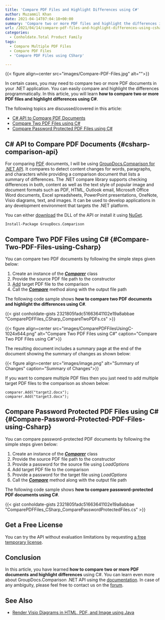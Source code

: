 ```yaml
---
title: 'Compare PDF Files and Highlight Differences using C#'
author: Muzammil Khan
date: 2021-04-14T07:04:18+00:00
summary: 'Compare two or more PDF files and highlight the differences in a separate PDF file programmatically. Compare password protected files using C# in your .NET application. In this article, you are going to learn **how to compare two or more PDF documents and highlight differences using C#**. '
url: /2021/04/14/compare-pdf-files-and-highlight-differences-using-csharp/
categories:
  - Conholdate.Total Product Family
tags:
  - Compare Multiple PDF Files
  - Compare PDF Files
  - 'Compare PDF Files using CSharp'

---
```



{{< figure align=center src="images/Compare-PDF-Files.jpg" alt="">}}
 

In certain cases, you may need to compare two or more PDF documents in your .NET application. You can easily compare and highlight the differences programmatically. In this article, you will learn **how to compare two or more PDF files and highlight differences using C#**.

The following topics are discussed/covered in this article:

  * [C# API to Compare PDF Documents][2]
  * [Compare Two PDF Files using C#][3]
  * [Compare Password Protected PDF Files using C#][4]

## C# API to Compare PDF Documents {#csharp-comparison-api}

For comparing [PDF][5] documents, I will be using [GroupDocs.Comparison for .NET API][6]. It compares to detect content changes for words, paragraphs, and characters while providing a comparison document that lists a summary of differences. The .NET compare library supports checking differences in both, content as well as the text style of popular image and document formats such as PDF, HTML, Outlook email, Microsoft Office Word documents, Excel spreadsheets, PowerPoint presentations, OneNote, Visio diagrams, text, and images. It can be used to develop applications in any development environment that targets the .NET platform.

You can either [download][7] the DLL of the API or install it using [NuGet][8].

```
Install-Package GroupDocs.Comparison
```

## Compare Two PDF Files using C# {#Compare-Two-PDF-Files-using-Csharp}

You can compare two PDF documents by following the simple steps given below:

  1. Create an instance of the _**[Comparer][9]**_ class
  2. Provide the source PDF file path to the constructor
  3. [Add][10] target PDF file to the comparison
  4. Call the _**[Compare][11]**_ method along with the output file path

The following code sample shows **how to compare two PDF documents and highlight the differences using C#**.

{{< gist conholdate-gists 2321805fadc51663641102e19a8abbae "ComparePDFFiles_CSharp_CompareTwoPDFs.cs" >}}

{{< figure align=center src="images/ComparePDFFilesUsingC-1024x644.png" alt="Compare Two PDF Files using C#" caption="Compare Two PDF Files using C#">}}
 

The resulting document includes a summary page at the end of the document showing the summary of changes as shown below:

{{< figure align=center src="images/image.png" alt="Summary of Changes" caption="Summary of Changes">}}
 

If you want to compare multiple PDF files then you just need to add multiple target PDF files to the comparison as shown below:

```
comparer.Add("target2.docx");
comparer.Add("target3.docx");
```

## Compare Password Protected PDF Files using C# {#Compare-Password-Protected-PDF-Files-using-Csharp}

You can compare password-protected PDF documents by following the simple steps given below:

  1. Create an instance of the _**[Comparer][9]**_ class
  2. Provide the source PDF file path to the constructor
  3. Provide a password for the source file using _LoadOptions_
  4. Add target PDF file to the comparison
  5. Provide a password for the target file using _LoadOptions_
  6. Call the _**[Compare][11]**_ method along with the output file path

The following code sample shows **how to compare password-protected PDF documents using C#**.

{{< gist conholdate-gists 2321805fadc51663641102e19a8abbae "ComparePDFFiles_CSharp_ComparePasswordProtectedFiles.cs" >}}

## Get a Free License

You can try the API without evaluation limitations by requesting [a free temporary license][14].

## Conclusion

In this article, you have learned **how **to compare two or more PDF documents and highlight differences**** using C#. You can learn even more about GroupDocs.Comparison .NET API using the [documentation][15]. In case of any ambiguity, please feel free to contact us on the [forum][16].

## See Also

  * [Render Visio Diagrams in HTML, PDF, and Image using Java][17]

 [1]: https://blog.conholdate.com/wp-content/uploads/sites/27/2021/04/Compare-PDF-Files.jpg
 [2]: #csharp-comparison-api
 [3]: #Compare-Two-PDF-Files-using-Csharp
 [4]: #Compare-Password-Protected-PDF-Files-using-Csharp
 [5]: https://docs.fileformat.com/pdf/
 [6]: https://products.groupdocs.com/comparison/net
 [7]: https://downloads.groupdocs.com/comparison/net
 [8]: https://www.nuget.org/packages/GroupDocs.Comparison
 [9]: https://apireference.groupdocs.com/comparison/net/groupdocs.comparison/comparer
 [10]: https://apireference.groupdocs.com/comparison/net/groupdocs.comparison.comparer/add/methods/2
 [11]: https://apireference.groupdocs.com/comparison/net/groupdocs.comparison.comparer/compare/methods/7
 [12]: https://blog.conholdate.com/wp-content/uploads/sites/27/2021/04/ComparePDFFilesUsingC.png
 [13]: https://blog.conholdate.com/wp-content/uploads/sites/27/2021/04/image.png
 [14]: https://purchase.groupdocs.com/temporary-license
 [15]: https://docs.groupdocs.com/comparison/net/
 [16]: https://forum.groupdocs.com/c/comparison/
 [17]: https://blog.conholdate.com/2021/04/07/render-visio-diagrams-in-html-pdf-and-image-using-java/







